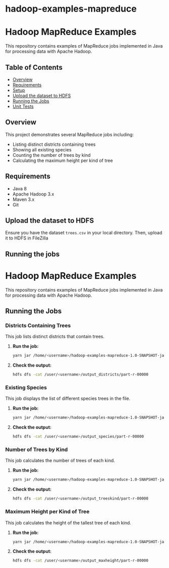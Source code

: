# hadoop-examples-mapreduce


# Hadoop MapReduce Examples

This repository contains examples of MapReduce jobs implemented in Java for processing data with Apache Hadoop. 

## Table of Contents

- [Overview](#overview)
- [Requirements](#requirements)
- [Setup](#setup)
- [Upload the dataset to HDFS](#upload-the-dataset-to-hdfs)
- [Running the Jobs](#running-the-jobs)
- [Unit Tests](#unit-tests)

## Overview

This project demonstrates several MapReduce jobs including:
- Listing distinct districts containing trees
- Showing all existing species
- Counting the number of trees by kind
- Calculating the maximum height per kind of tree

## Requirements

- Java 8
- Apache Hadoop 3.x
- Maven 3.x
- Git


## Upload the dataset to HDFS

Ensure you have the dataset `trees.csv` in your local directory. Then, upload it to HDFS in FileZilla

## Running the jobs
# Hadoop MapReduce Examples

This repository contains examples of MapReduce jobs implemented in Java for processing data with Apache Hadoop.

## Running the Jobs

### Districts Containing Trees

This job lists distinct districts that contain trees.

1. **Run the job:**

   ```sh
   yarn jar /home/<username>/hadoop-examples-mapreduce-1.0-SNAPSHOT-jar-with-dependencies.jar com.opstty.job.District /user/<username>/trees/trees.csv /user/<username>/output_districts
   ```

2. **Check the output:**

   ```sh
   hdfs dfs -cat /user/<username>/output_districts/part-r-00000
   ```

### Existing Species

This job displays the list of different species trees in the file.

1. **Run the job:**

   ```sh
   yarn jar /home/<username>/hadoop-examples-mapreduce-1.0-SNAPSHOT-jar-with-dependencies.jar com.opstty.job.Species /user/<username>/trees/trees.csv /user/<username>/output_species
   ```

2. **Check the output:**

   ```sh
   hdfs dfs -cat /user/<username>/output_species/part-r-00000
   ```

### Number of Trees by Kind

This job calculates the number of trees of each kind.

1. **Run the job:**

   ```sh
   yarn jar /home/<username>/hadoop-examples-mapreduce-1.0-SNAPSHOT-jar-with-dependencies.jar com.opstty.job.Treeskind /user/<username>/trees/trees.csv /user/<username>/output_treeskind
   ```

2. **Check the output:**

   ```sh
   hdfs dfs -cat /user/<username>/output_treeskind/part-r-00000
   ```

### Maximum Height per Kind of Tree

This job calculates the height of the tallest tree of each kind.

1. **Run the job:**

   ```sh
   yarn jar /home/<username>/hadoop-examples-mapreduce-1.0-SNAPSHOT-jar-with-dependencies.jar com.opstty.job.Maxheightkind /user/<username>/trees/trees.csv /user/<username>/output_maxheight
   ```

2. **Check the output:**

   ```sh
   hdfs dfs -cat /user/<username>/output_maxheight/part-r-00000
   ```


